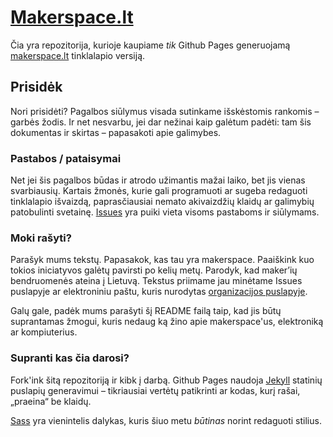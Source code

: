 # [Makerspace.lt](http://makerspace.lt/)

Čia yra repozitorija, kurioje kaupiame _tik_ Github Pages generuojamą
[makerspace.lt](http://makerspace.lt/) tinklalapio versiją.

## Prisidėk

Nori prisidėti? Pagalbos siūlymus visada sutinkame išskėstomis rankomis –
garbės žodis. Ir net nesvarbu, jei dar nežinai kaip galėtum padėti: tam šis
dokumentas ir skirtas – papasakoti apie galimybes.

### Pastabos / pataisymai

Net jei šis pagalbos būdas ir atrodo užimantis mažai laiko, bet jis vienas
svarbiausių. Kartais žmonės, kurie gali programuoti ar sugeba redaguoti
tinklalapio išvaizdą, paprasčiausiai nemato akivaizdžių klaidų ar galimybių
patobulinti svetainę.
[Issues](https://github.com/makerspacelt/makerspacelt.github.io/issues)
yra puiki vieta visoms pastaboms ir siūlymams.

### Moki rašyti?

Parašyk mums tekstų. Papasakok, kas tau yra makerspace. Paaiškink kuo tokios
iniciatyvos galėtų pavirsti po kelių metų. Parodyk, kad maker’ių bendruomenės
ateina į Lietuvą. Tekstus priimame jau minėtame Issues puslapyje ar
elektroniniu paštu,
kuris nurodytas [organizacijos puslapyje](https://github.com/makerspacelt).

Galų gale, padėk mums parašyti šį README failą taip, kad jis būtų suprantamas
žmogui, kuris nedaug ką žino apie makerspace'us, elektroniką ar kompiuterius.

### Supranti kas čia darosi?

Fork'ink šitą repozitoriją ir kibk į darbą. Github Pages naudoja
[Jekyll](http://jekyllrb.com/) statinių puslapių generavimui – tikriausiai
vertėtų patikrinti ar kodas, kurį rašai, „praeina“ be klaidų.

[Sass](http://sass-lang.com/) yra vienintelis dalykas, kuris šiuo metu
_būtinas_ norint redaguoti stilius.
